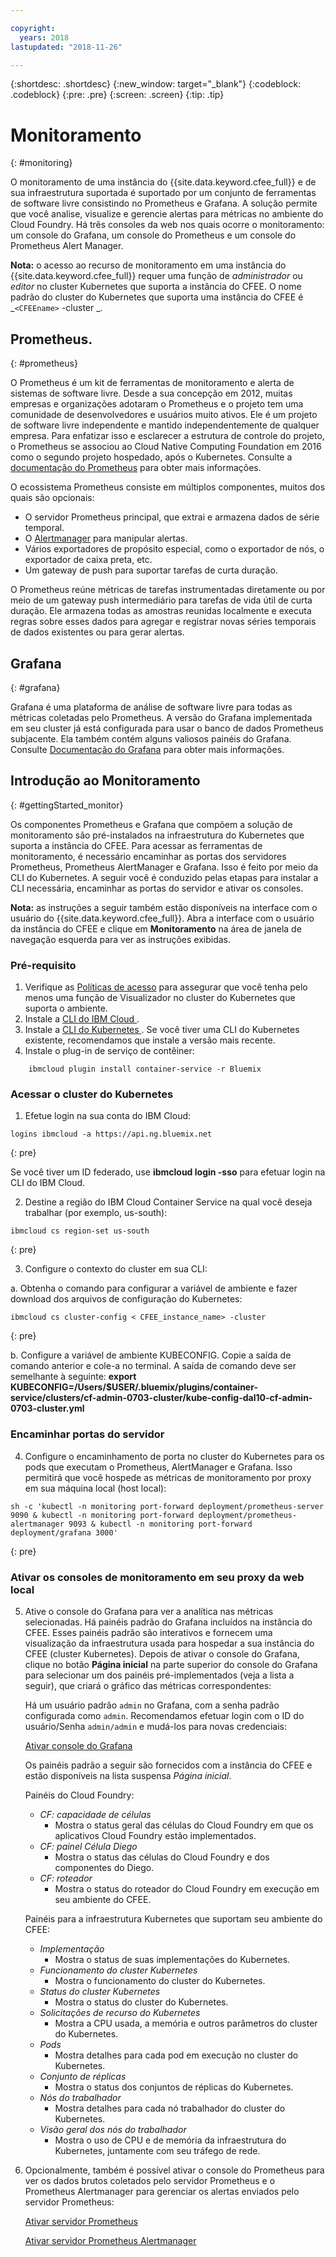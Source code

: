 ```yaml
---

copyright:
  years: 2018
lastupdated: "2018-11-26"

---
```


{:shortdesc: .shortdesc}
{:new_window: target="_blank"}
{:codeblock: .codeblock}
{:pre: .pre}
{:screen: .screen}
{:tip: .tip}

# Monitoramento
{: #monitoring}

O monitoramento de uma instância do {{site.data.keyword.cfee_full}} e de sua infraestrutura suportada é suportado por um conjunto de ferramentas de software livre consistindo no Prometheus e Grafana.  A solução permite que você analise, visualize e gerencie alertas para métricas no ambiente do Cloud Foundry.  Há três consoles da web nos quais ocorre o monitoramento: um console do Grafana, um console do Prometheus e um console do Prometheus Alert Manager.

**Nota:** o acesso ao recurso de monitoramento em uma instância do
{{site.data.keyword.cfee_full}} requer uma função de _administrador_ ou _editor_ no
cluster Kubernetes que suporta a instância do CFEE. O nome padrão do cluster do Kubernetes que suporta uma instância do CFEE é _`<CFEEname>` -cluster _.

## Prometheus.
{: #prometheus}

O Prometheus é um kit de ferramentas de monitoramento e alerta de sistemas de software livre. Desde a sua concepção em 2012, muitas empresas e organizações adotaram o Prometheus e o projeto tem uma comunidade de desenvolvedores e usuários muito ativos.
Ele é um projeto de software livre independente e mantido independentemente de qualquer empresa. Para enfatizar isso e esclarecer a estrutura de controle do projeto, o Prometheus se associou ao Cloud Native Computing Foundation em 2016 como o segundo projeto hospedado, após o Kubernetes. Consulte a [documentação do Prometheus](https://prometheus.io/docs/introduction/overview/) para obter mais informações.

O ecossistema Prometheus consiste em múltiplos componentes, muitos dos quais são opcionais:

* O servidor Prometheus principal, que extrai e armazena dados de série temporal.</li>
* O [Alertmanager](https://prometheus.io/docs/alerting/alertmanager/) para manipular alertas.</li>
* Vários exportadores de propósito especial, como o exportador de nós, o exportador de caixa preta, etc.</li>
* Um gateway de push para suportar tarefas de curta duração.</li>

O Prometheus reúne métricas de tarefas instrumentadas diretamente ou por meio de um gateway push intermediário para
tarefas de vida útil de curta duração. Ele armazena todas as amostras reunidas localmente e executa regras sobre esses dados para agregar e registrar novas séries temporais de dados existentes ou para gerar alertas.

## Grafana
{: #grafana}

Grafana é uma plataforma de análise de software livre para todas as métricas coletadas pelo Prometheus. A versão do Grafana implementada em seu cluster já está configurada para usar o banco de dados Prometheus subjacente. Ela também contém alguns valiosos painéis do Grafana.  Consulte [Documentação do Grafana](http://docs.grafana.org/guides/getting_started/) para obter mais informações.

## Introdução ao Monitoramento
{: #gettingStarted_monitor}

Os componentes Prometheus e Grafana que compõem a solução de monitoramento são pré-instalados na infraestrutura do Kubernetes que suporta a instância do CFEE.  Para acessar as ferramentas de monitoramento, é necessário encaminhar as portas dos servidores Prometheus, Prometheus AlertManager e Grafana.  Isso é feito por meio da CLI do Kubernetes.
A seguir você é conduzido pelas etapas para instalar a CLI necessária, encaminhar as portas do servidor e ativar os consoles.

**Nota:** as instruções a seguir também estão disponíveis na interface com o usuário do {{site.data.keyword.cfee_full}}. Abra a interface com o usuário da instância do CFEE e clique em **Monitoramento** na área de janela de navegação esquerda para ver as instruções exibidas.

### Pré-requisito

1. Verifique as [Políticas de acesso](https://console.bluemix.net/iam/#/users) para assegurar que você tenha pelo menos uma função de Visualizador no cluster do Kubernetes que suporta o ambiente.
2. Instale a  [ CLI do IBM Cloud ](https://console.bluemix.net/docs/cli/reference/ibmcloud/download_cli.html#install_use).
3. Instale a  [ CLI do Kubernetes ](https://kubernetes.io/docs/tasks/tools/install-kubectl/).  Se você tiver uma CLI do Kubernetes existente, recomendamos que instale a versão mais recente.
4. Instale o plug-in de serviço de contêiner:
```
    ibmcloud plugin install container-service -r Bluemix
```

### Acessar o cluster do Kubernetes

1. Efetue login na sua conta do IBM Cloud:

  ```
  logins ibmcloud -a https://api.ng.bluemix.net
  ```
  {: pre}

  Se você tiver um ID federado, use __ibmcloud login -sso__ para efetuar login na CLI do IBM Cloud.

2. Destine a região do IBM Cloud Container Service na qual você deseja trabalhar (por exemplo, us-south):

  ```
  ibmcloud cs region-set us-south
  ```
  {: pre}

3. Configure o contexto do cluster em sua CLI:

  a. Obtenha o comando para configurar a variável de ambiente e fazer download dos arquivos de configuração do Kubernetes:

  ```
  ibmcloud cs cluster-config < CFEE_instance_name> -cluster
  ```
  {: pre}

  b. Configure a variável de ambiente KUBECONFIG. Copie a saída de comando anterior e cole-a no terminal. A saída de comando deve ser semelhante à seguinte:
  __export KUBECONFIG=/Users/$USER/.bluemix/plugins/container-service/clusters/cf-admin-0703-cluster/kube-config-dal10-cf-admin-0703-cluster.yml__

### Encaminhar portas do servidor
4. Configure o encaminhamento de porta no cluster do Kubernetes para os pods que executam o Prometheus, AlertManager e Grafana. Isso permitirá que você hospede as métricas de monitoramento por proxy em sua máquina local (host local):

  ```
  sh -c 'kubectl -n monitoring port-forward deployment/prometheus-server 9090 & kubectl -n monitoring port-forward deployment/prometheus-alertmanager 9093 & kubectl -n monitoring port-forward deployment/grafana 3000'
  ```
  {: pre}

### Ativar os consoles de monitoramento em seu proxy da web local

5. Ative o console do Grafana para ver a analítica nas métricas selecionadas.  Há painéis padrão do Grafana incluídos na
instância do CFEE. Esses painéis padrão são interativos e fornecem uma visualização da infraestrutura usada para
hospedar a sua instância do CFEE (cluster Kubernetes). Depois de ativar o console do Grafana, clique no botão **Página inicial** na parte superior do console do Grafana para selecionar um dos painéis pré-implementados (veja a lista a seguir), que criará o gráfico das métricas correspondentes:

   Há um usuário padrão `admin` no Grafana, com a senha padrão configurada como `admin`. Recomendamos efetuar login com o ID do usuário/Senha `admin/admin` e mudá-los para novas credenciais:

     [ Ativar console do Grafana ](https://localhost:3000)

   Os painéis padrão a seguir são fornecidos com a instância do CFEE e estão disponíveis na lista suspensa _Página inicial_.

    Painéis do Cloud Foundry:
   - _CF: capacidade de células_ 
        - Mostra o status geral das células do Cloud Foundry em que os aplicativos Cloud Foundry estão implementados.
   - _CF: painel Célula Diego_ 
        - Mostra o status das células do Cloud Foundry e dos componentes do Diego.
   - _CF: roteador_ 
        - Mostra o status do roteador do Cloud Foundry em execução em seu ambiente do CFEE.
  
   Painéis para a infraestrutura Kubernetes que suportam seu ambiente do CFEE:
   - _Implementação_ 
        - Mostra o status de suas implementações do Kubernetes.
   - _Funcionamento do cluster Kubernetes_ 
        - Mostra o funcionamento do cluster do Kubernetes.
   - _Status do cluster Kubernetes_ 
        - Mostra o status do cluster do Kubernetes.
   - _Solicitações de recurso do Kubernetes_ 
        - Mostra a CPU usada, a memória e outros parâmetros do cluster do Kubernetes.
   - _Pods_ 
        - Mostra detalhes para cada pod em execução no cluster do Kubernetes.
   - _Conjunto de réplicas_ 
        - Mostra o status dos conjuntos de réplicas do Kubernetes.       
   - _Nós do trabalhador_ 
        - Mostra detalhes para cada nó trabalhador do cluster do Kubernetes.
   - _Visão geral dos nós do trabalhador_ 
        - Mostra o uso de CPU e de memória da infraestrutura do Kubernetes, juntamente com seu tráfego de rede.

6. Opcionalmente, também é possível ativar o console do Prometheus para ver os dados brutos coletados pelo servidor Prometheus e o Prometheus Alertmanager para gerenciar os alertas enviados pelo servidor Prometheus:

     [ Ativar servidor Prometheus ](https://localhost:9090)

     [ Ativar servidor Prometheus Alertmanager ](https://localhost:9093)
